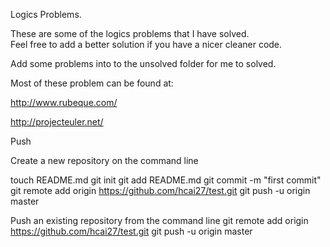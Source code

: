 Logics Problems.

These are some of the logics problems that I have solved.  
Feel free to add a better solution if you have a nicer cleaner code.

Add some problems into to the unsolved folder for me to solved.

Most of these problem can be found at:

http://www.rubeque.com/

http://projecteuler.net/

Push

Create a new repository on the command line

touch README.md
git init
git add README.md
git commit -m "first commit"
git remote add origin https://github.com/hcai27/test.git
git push -u origin master


Push an existing repository from the command line
git remote add origin https://github.com/hcai27/test.git
git push -u origin master
